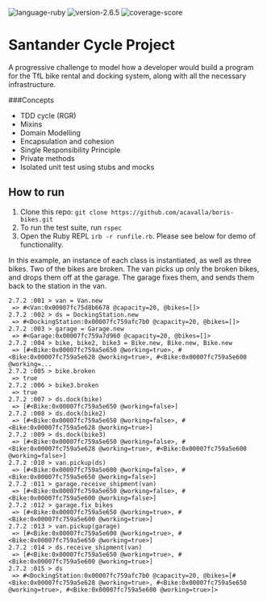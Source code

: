 ![language-ruby](https://img.shields.io/badge/language-ruby-red)
![version-2.6.5](https://img.shields.io/badge/version-2.7.2-lightgrey)
![coverage-score](https://img.shields.io/badge/coverage-100%25-success)

# Santander Cycle Project #

A progressive challenge to model how a developer would build a program for the TfL bike rental and docking system, along with all the necessary infrastructure.

###Concepts
- TDD cycle (RGR)
- Mixins
- Domain Modelling
- Encapsulation and cohesion
- Single Responsibility Principle
- Private methods
- Isolated unit test using stubs and mocks

## How to run

1. Clone this repo: `git clone https://github.com/acavalla/boris-bikes.git`
2. To run the test suite, run `rspec`
2. Open the Ruby REPL `irb -r runfile.rb`. Please see below for demo of functionality.

In this example, an instance of each class is instantiated, as well as three bikes. Two of the bikes are broken. The van picks up only the broken bikes, and drops them off at the garage. The garage fixes them, and sends them back to the station in the van.
```
2.7.2 :001 > van = Van.new
 => #<Van:0x00007fc75d8b6678 @capacity=20, @bikes=[]>
2.7.2 :002 > ds = DockingStation.new
 => #<DockingStation:0x00007fc759afc7b0 @capacity=20, @bikes=[]>
2.7.2 :003 > garage = Garage.new
 => #<Garage:0x00007fc759a7d960 @capacity=20, @bikes=[]>
2.7.2 :004 > bike, bike2, bike3 = Bike.new, Bike.new, Bike.new
 => [#<Bike:0x00007fc759a5e650 @working=true>, #<Bike:0x00007fc759a5e628 @working=true>, #<Bike:0x00007fc759a5e600 @working=...
2.7.2 :005 > bike.broken
 => true
2.7.2 :006 > bike3.broken
 => true
2.7.2 :007 > ds.dock(bike)
 => [#<Bike:0x00007fc759a5e650 @working=false>]
2.7.2 :008 > ds.dock(bike2)
 => [#<Bike:0x00007fc759a5e650 @working=false>, #<Bike:0x00007fc759a5e628 @working=true>]
2.7.2 :009 > ds.dock(bike3)
 => [#<Bike:0x00007fc759a5e650 @working=false>, #<Bike:0x00007fc759a5e628 @working=true>, #<Bike:0x00007fc759a5e600 @working=false>]
2.7.2 :010 > van.pickup(ds)
 => [#<Bike:0x00007fc759a5e600 @working=false>, #<Bike:0x00007fc759a5e650 @working=false>]
2.7.2 :011 > garage.receive_shipment(van)
 => [#<Bike:0x00007fc759a5e650 @working=false>, #<Bike:0x00007fc759a5e600 @working=false>]
2.7.2 :012 > garage.fix_bikes
 => [#<Bike:0x00007fc759a5e650 @working=true>, #<Bike:0x00007fc759a5e600 @working=true>]
2.7.2 :013 > van.pickup(garage)
 => [#<Bike:0x00007fc759a5e600 @working=true>, #<Bike:0x00007fc759a5e650 @working=true>]
2.7.2 :014 > ds.receive_shipment(van)
 => [#<Bike:0x00007fc759a5e650 @working=true>, #<Bike:0x00007fc759a5e600 @working=true>]
2.7.2 :015 > ds
 => #<DockingStation:0x00007fc759afc7b0 @capacity=20, @bikes=[#<Bike:0x00007fc759a5e628 @working=true>, #<Bike:0x00007fc759a5e650 @working=true>, #<Bike:0x00007fc759a5e600 @working=true>]>
```

